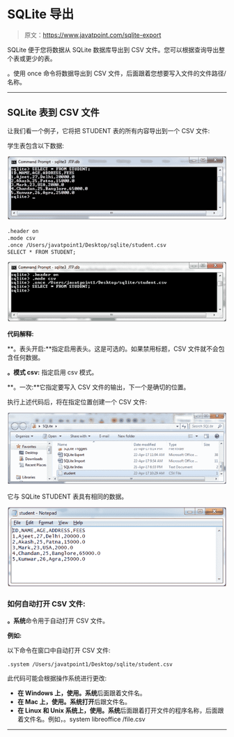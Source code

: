 # SQLite 导出

> 原文：<https://www.javatpoint.com/sqlite-export>

SQLite 便于您将数据从 SQLite 数据库导出到 CSV 文件。您可以根据查询导出整个表或更少的表。

。使用 once 命令将数据导出到 CSV 文件，后面跟着您想要写入文件的文件路径/名称。

* * *

## SQLite 表到 CSV 文件

让我们看一个例子，它将把 STUDENT 表的所有内容导出到一个 CSV 文件:

学生表包含以下数据:

![Sqlite Export 1](img/e56780e9ca1f8434a40e0252130fcec4.png)

```
.header on
.mode csv
.once /Users/javatpoint1/Desktop/sqlite/student.csv
SELECT * FROM STUDENT; 

```

![Sqlite Export 2](img/33d9ffaef56c0795e31c4a8782c8957a.png)

**代码解释:**

**。表头开启:**指定启用表头。这是可选的。如果禁用标题，CSV 文件就不会包含任何数据。

**。模式 csv:** 指定启用 csv 模式。

**。一次:**它指定要写入 CSV 文件的输出，下一个是确切的位置。

执行上述代码后，将在指定位置创建一个 CSV 文件:

![Sqlite Export 3](img/1e160da8b91136de8487d5359d67ade7.png)

它与 SQLite STUDENT 表具有相同的数据。

![Sqlite Export 4](img/af508f7c113b7f7976a1d424982fd610.png)

### 如何自动打开 CSV 文件:

**。系统**命令用于自动打开 CSV 文件。

**例如:**

以下命令在窗口中自动打开 CSV 文件:

```
.system /Users/javatpoint1/Desktop/sqlite/student.csv

```

此代码可能会根据操作系统进行更改:

*   **在 Windows 上，**使用**。系统**后面跟着文件名。
*   **在 Mac 上，**使用**。系统打开**后跟文件名。
*   **在 Linux 和 Unix 系统上，**使用**。系统**后面跟着打开文件的程序名称，后面跟着文件名。例如，。system libreoffice /file.csv

* * *